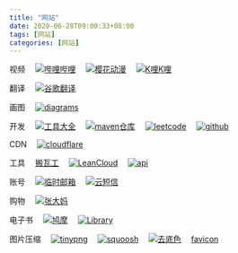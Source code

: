 ```yaml
---
title: "网站"
date: 2020-06-28T09:00:33+08:00
tags: [网站]
categories: [网站]
---
```


视频
&emsp;[![哔哩哔哩](https://bilibili.com/favicon.ico)](https://bilibili.com)
&emsp;[![樱花动漫](http://www.yhdm.tv/js/20180601/favicon.ico)](https://yhdm.tv)
&emsp;[![K哩K哩](https://klkl.tv/favicon.ico)](https://klkl.tv)

翻译
&emsp;[![谷歌翻译](https://translate.google.cn/favicon.ico)](https://translate.google.cn)

画图
&emsp;[![diagrams](https://app.diagrams.net/favicon.ico)](https://app.diagrams.net)

开发
&emsp;[![工具大全](https://www.bejson.com/favicon.ico)](https://www.bejson.com)
&emsp;[![maven仓库](https://mvnrepository.com/assets/images/favicon.ico)](https://mvnrepository.com)
&emsp;[![leetcode](https://leetcode.com/favicon.ico)](https://leetcode.com)
&emsp;[![github](https://github.com/favicon.ico)](https://github.com)

CDN
&emsp;[![cloudflare](https://dash.cloudflare.com/favicon.ico)](https://dash.cloudflare.com)

工具
&emsp;[搬瓦工](https://kiwivm.64clouds.com)
&emsp;[![LeanCloud](https://leancloud.cn/favicon.ico)](https://leancloud.cn/dashboard/applist.html#/apps)
&emsp;[![api](/favicon.ico)](https://yzlc.xyz/api)

账号
&emsp;[![临时邮箱](https://temp-mail.org/favicon.ico)](https://temp-mail.org/zh)
&emsp;[![云短信](https://www.materialtools.com/favicon.ico)](https://www.materialtools.com)

购物
&emsp;[![张大妈](https://smzdm.com/favicon.ico)](https://smzdm.com)

电子书
&emsp;[![鸠摩](https://jiumodiary.com/images/favicon.png)](https://jiumodiary.com)
&emsp;[![Library](http://gen.lib.rus.ec/favicon.ico)](https://gen.lib.rus.ec)

图片压缩
&emsp;[![tinypng](https://tinypng.com/images/favicon.ico)](https://tinypng.com)
&emsp;[![squoosh](https://squoosh.app/assets/favicon.ico)](https://squoosh.app)
&emsp;[![去底色](https://www.yasuotu.com/favicon.ico)](https://www.yasuotu.com/mbuttonColor)
&emsp;[favicon](https://realfavicongenerator.net)